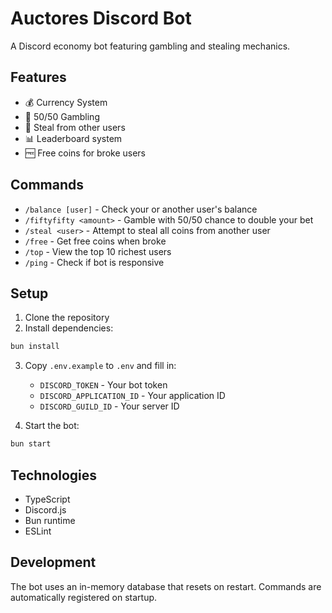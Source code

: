 # Auctores Discord Bot

A Discord economy bot featuring gambling and stealing mechanics.

## Features

- 💰 Currency System
- 🎲 50/50 Gambling
- 🦹 Steal from other users
- 📊 Leaderboard system
- 🆓 Free coins for broke users

## Commands

- `/balance [user]` - Check your or another user's balance
- `/fiftyfifty <amount>` - Gamble with 50/50 chance to double your bet
- `/steal <user>` - Attempt to steal all coins from another user
- `/free` - Get free coins when broke
- `/top` - View the top 10 richest users
- `/ping` - Check if bot is responsive

## Setup

1. Clone the repository
2. Install dependencies:

```bash
bun install
```

3. Copy `.env.example` to `.env` and fill in:

   - `DISCORD_TOKEN` - Your bot token
   - `DISCORD_APPLICATION_ID` - Your application ID
   - `DISCORD_GUILD_ID` - Your server ID

4. Start the bot:

```bash
bun start
```

## Technologies

- TypeScript
- Discord.js
- Bun runtime
- ESLint

## Development

The bot uses an in-memory database that resets on restart. Commands are automatically registered on startup.
